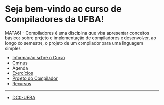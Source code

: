 <!--
# mata61-ufba-template

Base da disciplina de Compiladores usada para instanciar novos semestres letivos e turmas
-->

# Seja bem-vindo ao curso de Compiladores da UFBA!

MATA61 - Compiladores é uma disciplina que visa apresentar conceitos básicos sobre projeto e implementação de compiladores e desenvolver, ao longo do semestre, o projeto de um compilador para uma linguagem simples.

+ [Informação sobre o Curso](./courseinformation/README.md)
+ [Cminus](./language/README.md)
+ [Agenda](./schedule/README.md)
+ [Exercícios](./assignments/README.md)
+ [Projeto do Compilador](./compilerproject/README.md)
+ [Recursos](./resources/README.md)

-----

+ [DCC-UFBA](http://www.dcc.ufba.br)
